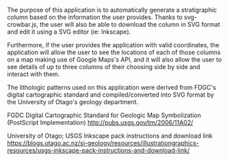 The purpose of this application is to automatically generate a stratigraphic 
column based on the information the user provides.  Thanks to svg-crowbar.js,
the user will also be able to download the column in SVG format and edit it
using a SVG editor (ie: Inkscape).

Furthermore, if the user provides the application with valid coordinates, the 
application will allow the user to see the locations of each of those columns 
on a map making use of Google Maps's API, and it will also allow the user to see 
details of up to three columns of their choosing side by side and interact
with them.


The lithologic patterns used on this application were derived from FDGC's 
digital cartographic standard and compiled/converted into SVG format by the 
University of Otago's geology department.

FGDC Digital Cartographic Standard for Geologic Map Symbolization (PostScript Implementation)
http://pubs.usgs.gov/tm/2006/11A02/

University of Otago; USGS Inkscape pack instructions and download link
https://blogs.otago.ac.nz/si-geology/resources/illustrationgraphics-resources/usgs-inkscape-pack-instructions-and-download-link/
